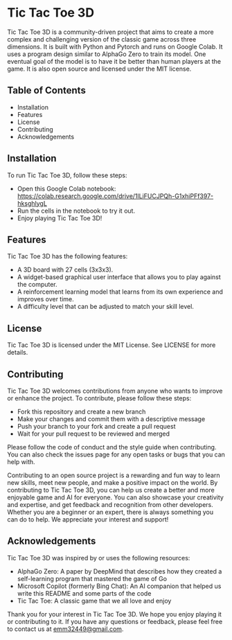 # Tic Tac Toe 3D

Tic Tac Toe 3D is a community-driven project that aims to create a more complex and challenging version of the classic game across three dimensions. It is built with Python and Pytorch and runs on Google Colab. It uses a program design similar to AlphaGo Zero to train its model. One eventual goal of the model is to have it be better than human players at the game. It is also open source and licensed under the MIT license.

## Table of Contents

- Installation
- Features
- License
- Contributing
- Acknowledgements

## Installation

To run Tic Tac Toe 3D, follow these steps:

- Open this Google Colab notebook: https://colab.research.google.com/drive/1lLiFUCJPQh-G1xhiPFf397-hksghlygL
- Run the cells in the notebook to try it out.
- Enjoy playing Tic Tac Toe 3D!

## Features

Tic Tac Toe 3D has the following features:

- A 3D board with 27 cells (3x3x3).
- A widget-based graphical user interface that allows you to play against the computer.
- A reinforcement learning model that learns from its own experience and improves over time.
- A difficulty level that can be adjusted to match your skill level.

## License

Tic Tac Toe 3D is licensed under the MIT License. See LICENSE for more details.

## Contributing

Tic Tac Toe 3D welcomes contributions from anyone who wants to improve or enhance the project. To contribute, please follow these steps:

- Fork this repository and create a new branch
- Make your changes and commit them with a descriptive message
- Push your branch to your fork and create a pull request
- Wait for your pull request to be reviewed and merged

Please follow the code of conduct and the style guide when contributing. You can also check the issues page for any open tasks or bugs that you can help with.

Contributing to an open source project is a rewarding and fun way to learn new skills, meet new people, and make a positive impact on the world. By contributing to Tic Tac Toe 3D, you can help us create a better and more enjoyable game and AI for everyone. You can also showcase your creativity and expertise, and get feedback and recognition from other developers. Whether you are a beginner or an expert, there is always something you can do to help. We appreciate your interest and support!

## Acknowledgements

Tic Tac Toe 3D was inspired by or uses the following resources:

- AlphaGo Zero: A paper by DeepMind that describes how they created a self-learning program that mastered the game of Go
- Microsoft Copilot (formerly Bing Chat): An AI companion that helped us write this README and some parts of the code
- Tic Tac Toe: A classic game that we all love and enjoy

Thank you for your interest in Tic Tac Toe 3D. We hope you enjoy playing it or contributing to it. If you have any questions or feedback, please feel free to contact us at emm32449@gmail.com.
